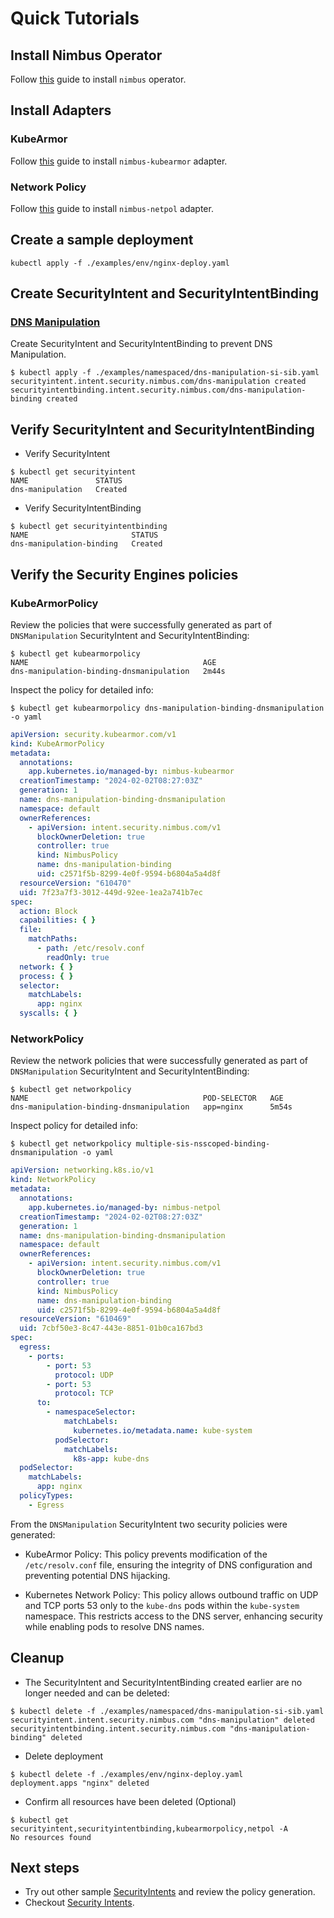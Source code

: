 # Quick Tutorials

## Install Nimbus Operator

Follow [this](../deployments/nimbus/Readme.md) guide to install `nimbus` operator.

## Install Adapters

### KubeArmor

Follow [this](../deployments/nimbus-kubearmor/Readme.md) guide to install `nimbus-kubearmor` adapter.

### Network Policy

Follow [this](../deployments/nimbus-netpol/Readme.md) guide to install `nimbus-netpol` adapter.

## Create a sample deployment

```shell
kubectl apply -f ./examples/env/nginx-deploy.yaml
```

## Create SecurityIntent and SecurityIntentBinding

### [DNS Manipulation](https://fight.mitre.org/techniques/FGT5006)

Create SecurityIntent and SecurityIntentBinding to prevent DNS Manipulation.

```shell
$ kubectl apply -f ./examples/namespaced/dns-manipulation-si-sib.yaml
securityintent.intent.security.nimbus.com/dns-manipulation created
securityintentbinding.intent.security.nimbus.com/dns-manipulation-binding created
```

## Verify SecurityIntent and SecurityIntentBinding

* Verify SecurityIntent

```shell
$ kubectl get securityintent
NAME               STATUS
dns-manipulation   Created
```

* Verify SecurityIntentBinding

```shell
$ kubectl get securityintentbinding
NAME                       STATUS
dns-manipulation-binding   Created
```

## Verify the Security Engines policies

### KubeArmorPolicy

Review the policies that were successfully generated as part of `DNSManipulation` SecurityIntent and
SecurityIntentBinding:

```shell
$ kubectl get kubearmorpolicy
NAME                                       AGE
dns-manipulation-binding-dnsmanipulation   2m44s
```

Inspect the policy for detailed info:

```shell
$ kubectl get kubearmorpolicy dns-manipulation-binding-dnsmanipulation -o yaml
```

```yaml
apiVersion: security.kubearmor.com/v1
kind: KubeArmorPolicy
metadata:
  annotations:
    app.kubernetes.io/managed-by: nimbus-kubearmor
  creationTimestamp: "2024-02-02T08:27:03Z"
  generation: 1
  name: dns-manipulation-binding-dnsmanipulation
  namespace: default
  ownerReferences:
    - apiVersion: intent.security.nimbus.com/v1
      blockOwnerDeletion: true
      controller: true
      kind: NimbusPolicy
      name: dns-manipulation-binding
      uid: c2571f5b-8299-4e0f-9594-b6804a5a4d8f
  resourceVersion: "610470"
  uid: 7f23a7f3-3012-449d-92ee-1ea2a741b7ec
spec:
  action: Block
  capabilities: { }
  file:
    matchPaths:
      - path: /etc/resolv.conf
        readOnly: true
  network: { }
  process: { }
  selector:
    matchLabels:
      app: nginx
  syscalls: { }
```

### NetworkPolicy

Review the network policies that were successfully generated as part of `DNSManipulation` SecurityIntent and
SecurityIntentBinding:

```shell
$ kubectl get networkpolicy
NAME                                       POD-SELECTOR   AGE
dns-manipulation-binding-dnsmanipulation   app=nginx      5m54s
```

Inspect policy for detailed info:

```shell
$ kubectl get networkpolicy multiple-sis-nsscoped-binding-dnsmanipulation -o yaml
```

```yaml
apiVersion: networking.k8s.io/v1
kind: NetworkPolicy
metadata:
  annotations:
    app.kubernetes.io/managed-by: nimbus-netpol
  creationTimestamp: "2024-02-02T08:27:03Z"
  generation: 1
  name: dns-manipulation-binding-dnsmanipulation
  namespace: default
  ownerReferences:
    - apiVersion: intent.security.nimbus.com/v1
      blockOwnerDeletion: true
      controller: true
      kind: NimbusPolicy
      name: dns-manipulation-binding
      uid: c2571f5b-8299-4e0f-9594-b6804a5a4d8f
  resourceVersion: "610469"
  uid: 7cbf50e3-8c47-443e-8851-01b0ca167bd3
spec:
  egress:
    - ports:
        - port: 53
          protocol: UDP
        - port: 53
          protocol: TCP
      to:
        - namespaceSelector:
            matchLabels:
              kubernetes.io/metadata.name: kube-system
          podSelector:
            matchLabels:
              k8s-app: kube-dns
  podSelector:
    matchLabels:
      app: nginx
  policyTypes:
    - Egress
```

From the `DNSManipulation` SecurityIntent two security policies were generated:

- KubeArmor Policy: This policy prevents modification of the `/etc/resolv.conf` file, ensuring the integrity of DNS
  configuration and preventing potential DNS hijacking.


- Kubernetes Network Policy: This policy allows outbound traffic on UDP and TCP ports 53 only to the
  `kube-dns` pods within the `kube-system` namespace. This restricts access to the DNS server, enhancing security while
  enabling pods to resolve DNS names.

## Cleanup

* The SecurityIntent and SecurityIntentBinding created earlier are no longer needed and can be deleted:

```shell
$ kubectl delete -f ./examples/namespaced/dns-manipulation-si-sib.yaml
securityintent.intent.security.nimbus.com "dns-manipulation" deleted
securityintentbinding.intent.security.nimbus.com "dns-manipulation-binding" deleted
```

* Delete deployment

```shell
$ kubectl delete -f ./examples/env/nginx-deploy.yaml
deployment.apps "nginx" deleted
```

* Confirm all resources have been deleted (Optional)

```shell
$ kubectl get securityintent,securityintentbinding,kubearmorpolicy,netpol -A
No resources found
```

## Next steps

- Try out other sample [SecurityIntents](../examples/namespaced) and review the policy generation.
- Checkout [Security Intents](https://github.com/5GSEC/security-intents).
